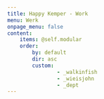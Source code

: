 ```yaml
---
title: Happy Kemper - Work
menu: Werk
onpage_menu: false
content:
    items: @self.modular
    order:
        by: default
        dir: asc
        custom:
                - _walkinfish
                - _wieisjohn
                - _dept
---
```



